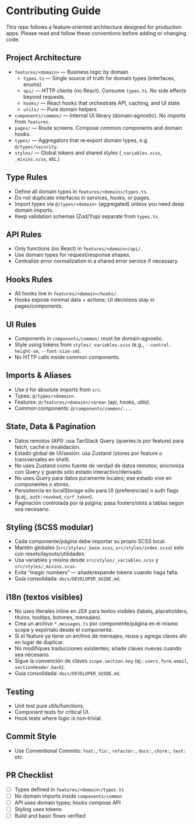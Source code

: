 # Contributing Guide

This repo follows a feature‑oriented architecture designed for production apps. Please read and follow these conventions before adding or changing code.

## Project Architecture

- `features/<domain>` — Business logic by domain
  - `types.ts` — Single source of truth for domain types (interfaces, enums)
  - `api/` — HTTP clients (no React). Consume `types.ts`. No side effects beyond requests.
  - `hooks/` — React hooks that orchestrate API, caching, and UI state
  - `utils/` — Pure domain helpers
- `components/common/` — Internal UI library (domain‑agnostic). No imports from `features`.
- `pages/` — Route screens. Compose common components and domain hooks.
- `types/` — Aggregators that re‑export domain types, e.g. `@/types/security`.
- `styles/` — Global tokens and shared styles (`_variables.scss`, `_mixins.scss`, etc.)

## Type Rules

- Define all domain types in `features/<domain>/types.ts`.
- Do not duplicate interfaces in services, hooks, or pages.
- Import types via `@/types/<domain>` (aggregated) unless you need deep domain imports.
- Keep validation schemas (Zod/Yup) separate from `types.ts`.

## API Rules

- Only functions (no React) in `features/<domain>/api/`.
- Use domain types for request/response shapes.
- Centralize error normalization in a shared error service if necessary.

## Hooks Rules

- All hooks live in `features/<domain>/hooks/`.
- Hooks expose minimal data + actions; UI decisions stay in pages/components.

## UI Rules

- Components in `components/common/` must be domain‑agnostic.
- Style using tokens from `styles/_variables.scss` (e.g., `--control-height-sm`, `--font-size-sm`).
- No HTTP calls inside common components.

## Imports & Aliases

- Use `@` for absolute imports from `src`.
- Types: `@/types/<domain>`.
- Features: `@/features/<domain>/<area>` (api, hooks, utils).
- Common components: `@/components/common/...`.

## State, Data & Pagination

- Datos remotos (API): usa TanStack Query (queries.ts por feature) para fetch, caché e invalidación.
- Estado global de UI/sesión: usa Zustand (stores por feature o transversales en shell).
- No uses Zustand como fuente de verdad de datos remotos; sincroniza con Query y guarda sólo estado interactivo/derivado.
- No uses Query para datos puramente locales; ese estado vive en componentes o stores.
- Persistencia en localStorage sólo para UI (preferencias) o auth flags (p.ej., `auth:revoked`, `csrf_token`).
- Paginación controlada por la página; pasa footers/slots a tablas según sea necesario.

## Styling (SCSS modular)

- Cada componente/página debe importar su propio SCSS local.
- Mantén globales (`src/styles/_base.scss`, `src/styles/index.scss`) solo con resets/layouts/utilidades.
- Usa variables y mixins desde `src/styles/_variables.scss` y `src/styles/_mixins.scss`.
- Evita “magic numbers” — añade/expande tokens cuando haga falta.
- Guía consolidada: `docs/DEVELOPER_GUIDE.md`.

## i18n (textos visibles)

- No uses literales inline en JSX para textos visibles (labels, placeholders, títulos, tooltips, botones, mensajes).
- Crea un archivo `*.messages.ts` por componente/página en el mismo scope y expórtalo desde el componente.
- Si el feature ya tiene un archivo de mensajes, reusa y agrega claves ahí en lugar de duplicar.
- No modifiques traducciones existentes; añade claves nuevas cuando sea necesario.
- Sigue la convención de claves `scope.section.key` (ej.: `users.form.email`, `sectionHeader.back`).
- Guía consolidada: `docs/DEVELOPER_GUIDE.md`.

## Testing

- Unit test pure utils/functions.
- Component tests for critical UI.
- Hook tests where logic is non‑trivial.

## Commit Style

- Use Conventional Commits: `feat:`, `fix:`, `refactor:`, `docs:`, `chore:`, `test:` etc.

## PR Checklist

- [ ] Types defined in `features/<domain>/types.ts`
- [ ] No domain imports inside `components/common`
- [ ] API uses domain types; hooks compose API
- [ ] Styling uses tokens
- [ ] Build and basic flows verified
